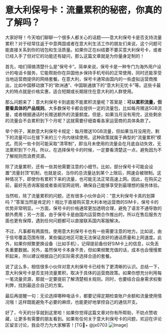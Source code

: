 # 意大利保号卡：流量累积的秘密，你真的了解吗？

大家好呀！今天咱们聊聊一个很多人都关心的话题——意大利保号卡是否支持流量累积？对于经常往返于中意两国或者在意大利生活工作的朋友们来说，这个问题可能直接关系到你的钱包和生活质量。如果你正在纠结要不要买意大利保号卡，或者已经入手了但对它的功能还有疑问，那么这篇文章就是为你量身定制的！

首先，咱们得搞清楚什么是“保号卡”。简单来说，保号卡是一种专门为海外用户设计的电话卡服务，它能帮助你在异国他乡保持手机号码的正常使用，同时还能享受当地运营商提供的网络套餐。在意大利，保号卡通常由国内的一些虚拟运营商推出，比如中国移动旗下的“欧洲通”、中国联通旗下的“意大利无忧卡”等。这些卡最大的特点就是价格实惠，适合短期或长期居住在意大利的人群使用。

那么问题来了：意大利保号卡到底能不能累积流量呢？答案是：**可以累积流量，但要看具体的产品规则**。大多数保号卡都会提供一定的流量包，比如每月赠送5GB流量，或者根据通话时长赠送额外的流量额度。但是，如果当月没有用完，这些剩余的流量会不会累积到下个月呢？这就需要仔细查看各家运营商的具体条款了。

举个例子，某款意大利保号卡规定：每月赠送10GB流量，但如果当月没用完，剩下的流量可以在接下来的三个月内继续使用。这种政策就属于典型的“流量累积”模式。而另一些卡则可能采取“清零制”，即当月未使用的流量会在月底自动失效，无法累积到下个月。所以，在选择保号卡的时候，一定要看清楚这一点，避免因为不了解规则而浪费资源。

除了流量累积，还有一些其他需要注意的小细节。比如，部分保号卡可能会设置“流量封顶”机制，也就是说，当你的总流量达到某个上限后，网速会被限制。这种情况下，即使你有累积下来的流量，也可能无法正常高速上网。因此，在购买之前，最好先咨询客服或者查阅官网说明，确保自己能够享受到最理想的服务体验。

当然啦，除了流量累积的问题，还有很多小伙伴会问：“意大利保号卡真的划算吗？”答案当然是肯定的！相比于直接购买意大利本地运营商的SIM卡，保号卡的优势非常明显。一方面，保号卡的价格通常更加透明合理，避免了语言不通导致的额外费用；另一方面，由于保号卡是由国内运营商合作推出的，所以在售后服务方面也更有保障，遇到任何问题都可以直接联系国内客服解决。

不过，凡事都有两面性。使用意大利保号卡也有一些需要注意的地方。比如说，由于信号覆盖范围有限，某些偏远地区可能无法保证良好的通话质量和上网速度。此外，如果你频繁更换设备（比如手机），记得提前备份好SIM卡上的信息，以免丢失重要数据。另外，虽然保号卡本身不贵，但如果频繁充值的话，成本也会慢慢累积起来，所以建议根据自己的实际需求选择合适的套餐。

说了这么多，相信很多小伙伴对意大利保号卡已经有了更清晰的认识。总结一下，意大利保号卡是否支持流量累积，取决于具体的运营商政策。如果你想充分利用每一笔流量资源，那就一定要提前了解清楚相关规则。同时，也要结合自身需求权衡利弊，找到最适合自己的方案。

最后再提醒一句：无论选择哪种电话卡，都要记得定期检查账户余额和流量使用情况哦！这样既能避免不必要的麻烦，也能更好地掌控自己的通信开支。

好了，今天的分享就到这里啦！如果你觉得这篇文章对你有所帮助，不妨点赞收藏，让更多有需要的朋友看到。如果有任何关于意大利保号卡的问题，欢迎在评论区留言讨论，我会尽力为大家解答！[TG💪+ @jx0703 ![Image](https://github.com/user-attachments/assets/dbca1d08-cadb-493c-b0ec-ad6f7a83f270)]